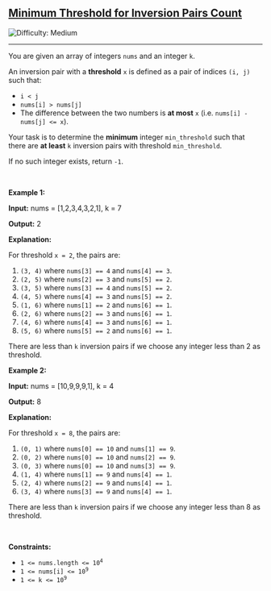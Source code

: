 <h2><a href="https://leetcode.com/problems/minimum-threshold-for-inversion-pairs-count">Minimum Threshold for Inversion Pairs Count</a></h2> <img src='https://img.shields.io/badge/Difficulty-Medium-orange' alt='Difficulty: Medium' /><hr><p>You are given an array of integers <code>nums</code> and an integer <code>k</code>.</p>

<p>An inversion pair with a <strong>threshold</strong> <code>x</code> is defined as a pair of indices <code>(i, j)</code> such that:</p>

<ul>
	<li><code>i &lt; j</code></li>
	<li><code>nums[i] &gt; nums[j]</code></li>
	<li>The difference between the two numbers is <strong>at most</strong> <code>x</code> (i.e. <code>nums[i] - nums[j] &lt;= x</code>).</li>
</ul>

<p>Your task is to determine the <strong>minimum</strong> integer <code>min_threshold</code> such that there are <strong>at least</strong> <code>k</code> inversion pairs with threshold <code>min_threshold</code>.</p>

<p>If no such integer exists, return <code>-1</code>.</p>

<p>&nbsp;</p>
<p><strong class="example">Example 1:</strong></p>

<div class="example-block">
<p><strong>Input:</strong> <span class="example-io">nums = [1,2,3,4,3,2,1], k = 7</span></p>

<p><strong>Output:</strong> <span class="example-io">2</span></p>

<p><strong>Explanation:</strong></p>

<p>For threshold <code>x = 2</code>, the pairs are:</p>

<ol>
	<li><code>(3, 4)</code> where <code>nums[3] == 4</code> and <code>nums[4] == 3</code>.</li>
	<li><code>(2, 5)</code> where <code>nums[2] == 3</code> and <code>nums[5] == 2</code>.</li>
	<li><code>(3, 5)</code> where <code>nums[3] == 4</code> and <code>nums[5] == 2</code>.</li>
	<li><code>(4, 5)</code> where <code>nums[4] == 3</code> and <code>nums[5] == 2</code>.</li>
	<li><code>(1, 6)</code> where <code>nums[1] == 2</code> and <code>nums[6] == 1</code>.</li>
	<li><code>(2, 6)</code> where <code>nums[2] == 3</code> and <code>nums[6] == 1</code>.</li>
	<li><code>(4, 6)</code> where <code>nums[4] == 3</code> and <code>nums[6] == 1</code>.</li>
	<li><code>(5, 6)</code> where <code>nums[5] == 2</code> and <code>nums[6] == 1</code>.</li>
</ol>

<p>There are less than <code>k</code> inversion pairs if we choose any integer less than 2 as threshold.</p>
</div>

<p><strong class="example">Example 2:</strong></p>

<div class="example-block">
<p><strong>Input:</strong> <span class="example-io">nums = [10,9,9,9,1], k = 4</span></p>

<p><strong>Output:</strong> <span class="example-io">8</span></p>

<p><strong>Explanation:</strong></p>

<p>For threshold <code>x = 8</code>, the pairs are:</p>

<ol>
	<li><code>(0, 1)</code> where <code>nums[0] == 10</code> and <code>nums[1] == 9</code>.</li>
	<li><code>(0, 2)</code> where <code>nums[0] == 10</code> and <code>nums[2] == 9</code>.</li>
	<li><code>(0, 3)</code> where <code>nums[0] == 10</code> and <code>nums[3] == 9</code>.</li>
	<li><code>(1, 4)</code> where <code>nums[1] == 9</code> and <code>nums[4] == 1</code>.</li>
	<li><code>(2, 4)</code> where <code>nums[2] == 9</code> and <code>nums[4] == 1</code>.</li>
	<li><code>(3, 4)</code> where <code>nums[3] == 9</code> and <code>nums[4] == 1</code>.</li>
</ol>

<p>There are less than <code>k</code> inversion pairs if we choose any integer less than 8 as threshold.</p>
</div>

<p>&nbsp;</p>
<p><strong>Constraints:</strong></p>

<ul>
	<li><code>1 &lt;= nums.length &lt;= 10<sup>4</sup></code></li>
	<li><code>1 &lt;= nums[i] &lt;= 10<sup>9</sup></code></li>
	<li><code>1 &lt;= k &lt;= 10<sup>9</sup></code></li>
</ul>

